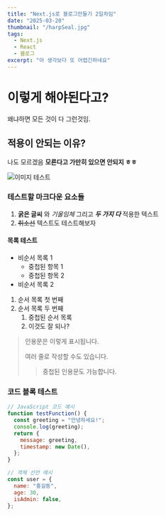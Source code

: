 ```yaml
---
title: "Next.js로 블로그만들기 2일차임"
date: "2025-03-20"
thumbnail: "/harpSeal.jpg"
tags:
  - Next.js
  - React
  - 블로그
excerpt: "아 생각보다 또 어렵긴하네요"
---
```


# 이렇게 해야된다고?

왜냐하면 모든 것이 다 그런것임.

## 적용이 안되는 이유?

나도 모르겠음
**모른다고 가만히 있으면 안되지 ㅎㅎ**

![이미지 테스트](/Dev_Thumnail_Front-End_major_.png)

### 테스트할 마크다운 요소들

1. **굵은 글씨** 와 _기울임체_ 그리고 **_두 가지 다_** 적용한 텍스트
2. ~~취소선~~ 텍스트도 테스트해보자

#### 목록 테스트

- 비순서 목록 1
  - 중첩된 항목 1
  - 중첩된 항목 2
- 비순서 목록 2

1. 순서 목록 첫 번째
2. 순서 목록 두 번째
   1. 중첩된 순서 목록
   2. 이것도 잘 되나?

> 인용문은 이렇게 표시됩니다.
>
> 여러 줄로 작성할 수도 있습니다.
>
> > 중첩된 인용문도 가능합니다.

### 코드 블록 테스트

```javascript
// JavaScript 코드 예시
function testFunction() {
  const greeting = "안녕하세요!";
  console.log(greeting);
  return {
    message: greeting,
    timestamp: new Date(),
  };
}

// 객체 선언 예시
const user = {
  name: "홍길동",
  age: 30,
  isAdmin: false,
};
```
